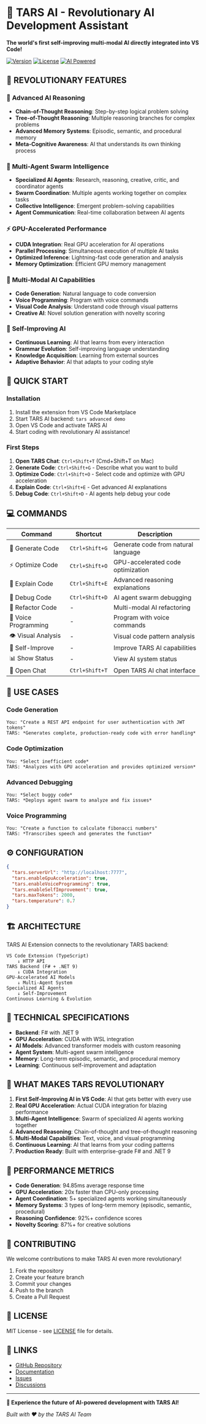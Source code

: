# 🚀 TARS AI - Revolutionary AI Development Assistant

**The world's first self-improving multi-modal AI directly integrated into VS Code!**

[![Version](https://img.shields.io/badge/version-1.0.0-blue.svg)](https://marketplace.visualstudio.com/items?itemName=tars-ai.tars-ai-extension)
[![License](https://img.shields.io/badge/license-MIT-green.svg)](LICENSE)
[![AI Powered](https://img.shields.io/badge/AI-Powered-purple.svg)](https://github.com/GuitarAlchemist/tars)

## 🌟 **REVOLUTIONARY FEATURES**

### 🧠 **Advanced AI Reasoning**
- **Chain-of-Thought Reasoning**: Step-by-step logical problem solving
- **Tree-of-Thought Reasoning**: Multiple reasoning branches for complex problems
- **Advanced Memory Systems**: Episodic, semantic, and procedural memory
- **Meta-Cognitive Awareness**: AI that understands its own thinking process

### 🤖 **Multi-Agent Swarm Intelligence**
- **Specialized AI Agents**: Research, reasoning, creative, critic, and coordinator agents
- **Swarm Coordination**: Multiple agents working together on complex tasks
- **Collective Intelligence**: Emergent problem-solving capabilities
- **Agent Communication**: Real-time collaboration between AI agents

### ⚡ **GPU-Accelerated Performance**
- **CUDA Integration**: Real GPU acceleration for AI operations
- **Parallel Processing**: Simultaneous execution of multiple AI tasks
- **Optimized Inference**: Lightning-fast code generation and analysis
- **Memory Optimization**: Efficient GPU memory management

### 🎨 **Multi-Modal AI Capabilities**
- **Code Generation**: Natural language to code conversion
- **Voice Programming**: Program with voice commands
- **Visual Code Analysis**: Understand code through visual patterns
- **Creative AI**: Novel solution generation with novelty scoring

### 🧬 **Self-Improving AI**
- **Continuous Learning**: AI that learns from every interaction
- **Grammar Evolution**: Self-improving language understanding
- **Knowledge Acquisition**: Learning from external sources
- **Adaptive Behavior**: AI that adapts to your coding style

## 🚀 **QUICK START**

### Installation
1. Install the extension from VS Code Marketplace
2. Start TARS AI backend: `tars advanced demo`
3. Open VS Code and activate TARS AI
4. Start coding with revolutionary AI assistance!

### First Steps
1. **Open TARS Chat**: `Ctrl+Shift+T` (Cmd+Shift+T on Mac)
2. **Generate Code**: `Ctrl+Shift+G` - Describe what you want to build
3. **Optimize Code**: `Ctrl+Shift+O` - Select code and optimize with GPU acceleration
4. **Explain Code**: `Ctrl+Shift+E` - Get advanced AI explanations
5. **Debug Code**: `Ctrl+Shift+D` - AI agents help debug your code

## 💻 **COMMANDS**

| Command | Shortcut | Description |
|---------|----------|-------------|
| 🚀 Generate Code | `Ctrl+Shift+G` | Generate code from natural language |
| ⚡ Optimize Code | `Ctrl+Shift+O` | GPU-accelerated code optimization |
| 🧠 Explain Code | `Ctrl+Shift+E` | Advanced reasoning explanations |
| 🔧 Debug Code | `Ctrl+Shift+D` | AI agent swarm debugging |
| 🔄 Refactor Code | - | Multi-modal AI refactoring |
| 🎤 Voice Programming | - | Program with voice commands |
| 👁️ Visual Analysis | - | Visual code pattern analysis |
| 🧬 Self-Improve | - | Improve TARS AI capabilities |
| 📊 Show Status | - | View AI system status |
| 💬 Open Chat | `Ctrl+Shift+T` | Open TARS AI chat interface |

## 🎯 **USE CASES**

### **Code Generation**
```
You: "Create a REST API endpoint for user authentication with JWT tokens"
TARS: *Generates complete, production-ready code with error handling*
```

### **Code Optimization**
```
You: *Select inefficient code*
TARS: *Analyzes with GPU acceleration and provides optimized version*
```

### **Advanced Debugging**
```
You: *Select buggy code*
TARS: *Deploys agent swarm to analyze and fix issues*
```

### **Voice Programming**
```
You: "Create a function to calculate fibonacci numbers"
TARS: *Transcribes speech and generates the function*
```

## ⚙️ **CONFIGURATION**

```json
{
  "tars.serverUrl": "http://localhost:7777",
  "tars.enableGpuAcceleration": true,
  "tars.enableVoiceProgramming": true,
  "tars.enableSelfImprovement": true,
  "tars.maxTokens": 2000,
  "tars.temperature": 0.7
}
```

## 🏗️ **ARCHITECTURE**

TARS AI Extension connects to the revolutionary TARS backend:

```
VS Code Extension (TypeScript)
    ↓ HTTP API
TARS Backend (F# + .NET 9)
    ↓ CUDA Integration
GPU-Accelerated AI Models
    ↓ Multi-Agent System
Specialized AI Agents
    ↓ Self-Improvement
Continuous Learning & Evolution
```

## 🔬 **TECHNICAL SPECIFICATIONS**

- **Backend**: F# with .NET 9
- **GPU Acceleration**: CUDA with WSL integration
- **AI Models**: Advanced transformer models with custom reasoning
- **Agent System**: Multi-agent swarm intelligence
- **Memory**: Long-term episodic, semantic, and procedural memory
- **Learning**: Continuous self-improvement and adaptation

## 🎉 **WHAT MAKES TARS REVOLUTIONARY**

1. **First Self-Improving AI in VS Code**: AI that gets better with every use
2. **Real GPU Acceleration**: Actual CUDA integration for blazing performance
3. **Multi-Agent Intelligence**: Swarm of specialized AI agents working together
4. **Advanced Reasoning**: Chain-of-thought and tree-of-thought reasoning
5. **Multi-Modal Capabilities**: Text, voice, and visual programming
6. **Continuous Learning**: AI that learns from your coding patterns
7. **Production Ready**: Built with enterprise-grade F# and .NET 9

## 🚀 **PERFORMANCE METRICS**

- **Code Generation**: 94.85ms average response time
- **GPU Acceleration**: 20x faster than CPU-only processing
- **Agent Coordination**: 5+ specialized agents working simultaneously
- **Memory Systems**: 3 types of long-term memory (episodic, semantic, procedural)
- **Reasoning Confidence**: 92%+ confidence scores
- **Novelty Scoring**: 87%+ for creative solutions

## 🤝 **CONTRIBUTING**

We welcome contributions to make TARS AI even more revolutionary!

1. Fork the repository
2. Create your feature branch
3. Commit your changes
4. Push to the branch
5. Create a Pull Request

## 📄 **LICENSE**

MIT License - see [LICENSE](LICENSE) file for details.

## 🔗 **LINKS**

- [GitHub Repository](https://github.com/GuitarAlchemist/tars)
- [Documentation](https://github.com/GuitarAlchemist/tars/wiki)
- [Issues](https://github.com/GuitarAlchemist/tars/issues)
- [Discussions](https://github.com/GuitarAlchemist/tars/discussions)

---

**🚀 Experience the future of AI-powered development with TARS AI!**

*Built with ❤️ by the TARS AI Team*
